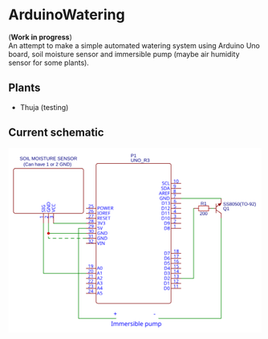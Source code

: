 # **ArduinoWatering**  
(**Work in progress**)  
An attempt to make a simple automated watering system using Arduino Uno board, soil moisture sensor and immersible pump (maybe air humidity sensor for some plants).  

## Plants  
+ Thuja (testing)

## Current schematic  
<img src="./schematic.svg">

